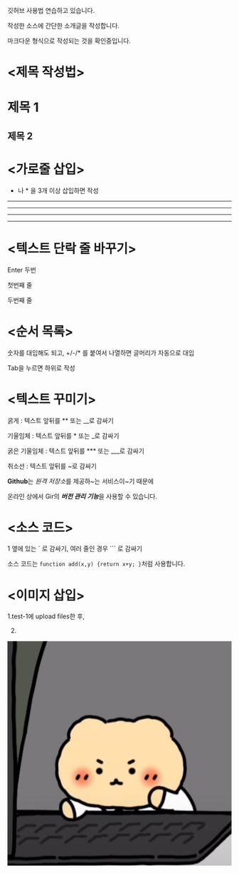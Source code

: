 깃허브 사용법 연습하고 있습니다.

작성한 소스에 간단한 소개글을 작성합니다.

마크다운 형식으로 작성되는 것을 확인중입니다.

# <제목 작성법>

# 제목 1

## 제목 2

# <가로줄 삽입>
- 나 * 을 3개 이상 삽입하면 작성
---
- - - 
*****
* * *

# <텍스트 단락 줄 바꾸기>
Enter 두번

첫번째 줄

두번째 줄

# <순서 목록>

숫자를 대입해도 되고, +/-/* 를 붙여서 나열하면 글머리가 자동으로 대입

  Tab을 누르면 하위로 작성

# <텍스트 꾸미기>

  굵게 : 텍스트 앞뒤를 ** 또는 __로 감싸기

  기울임체 : 텍스트 앞뒤를 * 또는 _로 감싸기

  굵은 기울임체 : 텍스트 앞뒤를 *** 또는 ___로 감싸기

  취소선 : 텍스트 앞뒤를 ~로 감싸기


**Github**는 *원격 저장소*를 제공하~는 서비스이~기 때문에

온라인 상에서 Gir의 ***버전 관리 기능***을 사용할 수 있습니다.

# <소스 코드>

  1 옆에 있는 ` 로 감싸기, 여러 줄인 경우 ``` 로 감싸기
  
소스 코드는 `function add(x,y) {return x+y; }`처럼 사용합니다. 

# <이미지 삽입>

1.test-1에 upload files한 후,

2.
![프로필 이미지](./mangom_e.jpg)

